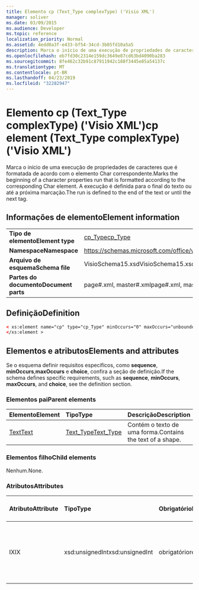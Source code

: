 ```yaml
---
title: Elemento cp (Text_Type complexType) ('Visio XML')
manager: soliver
ms.date: 03/09/2015
ms.audience: Developer
ms.topic: reference
localization_priority: Normal
ms.assetid: 4edd0a3f-e433-bf54-34cd-3b05fd10a5a5
description: Marca o início de uma execução de propriedades de caracteres que é formatada de acordo com o elemento Char correspondente. A execução é definida para o final do texto ou até a próxima marcação.
ms.openlocfilehash: eb7fd30c2314e159dc3649e87cd63bd4090ba283
ms.sourcegitcommit: 8fe462c32b91c87911942c188f3445e85a54137c
ms.translationtype: MT
ms.contentlocale: pt-BR
ms.lasthandoff: 04/23/2019
ms.locfileid: "32282947"
---
```

# <a name="cp-element-texttype-complextype-visio-xml"></a><span data-ttu-id="4b253-104">Elemento cp (Text_Type complexType) ('Visio XML')</span><span class="sxs-lookup"><span data-stu-id="4b253-104">cp element (Text_Type complexType) ('Visio XML')</span></span>

<span data-ttu-id="4b253-105">Marca o início de uma execução de propriedades de caracteres que é formatada de acordo com o elemento Char correspondente.</span><span class="sxs-lookup"><span data-stu-id="4b253-105">Marks the beginning of a character properties run that is formatted according to the corresponding Char element.</span></span> <span data-ttu-id="4b253-106">A execução é definida para o final do texto ou até a próxima marcação.</span><span class="sxs-lookup"><span data-stu-id="4b253-106">The run is defined to the end of the text or until the next tag.</span></span>
  
## <a name="element-information"></a><span data-ttu-id="4b253-107">Informações de elemento</span><span class="sxs-lookup"><span data-stu-id="4b253-107">Element information</span></span>

|||
|:-----|:-----|
|<span data-ttu-id="4b253-108">**Tipo de elemento**</span><span class="sxs-lookup"><span data-stu-id="4b253-108">**Element type**</span></span> <br/> |[<span data-ttu-id="4b253-109">cp_Type</span><span class="sxs-lookup"><span data-stu-id="4b253-109">cp_Type</span></span>](cp_type-complextypevisio-xml.md) <br/> |
|<span data-ttu-id="4b253-110">**Namespace**</span><span class="sxs-lookup"><span data-stu-id="4b253-110">**Namespace**</span></span> <br/> |https://schemas.microsoft.com/office/visio/2012/main  <br/> |
|<span data-ttu-id="4b253-111">**Arquivo de esquema**</span><span class="sxs-lookup"><span data-stu-id="4b253-111">**Schema file**</span></span> <br/> |<span data-ttu-id="4b253-112">VisioSchema15.xsd</span><span class="sxs-lookup"><span data-stu-id="4b253-112">VisioSchema15.xsd</span></span>  <br/> |
|<span data-ttu-id="4b253-113">**Partes do documento**</span><span class="sxs-lookup"><span data-stu-id="4b253-113">**Document parts**</span></span> <br/> |<span data-ttu-id="4b253-114">page#.xml, master#.xml</span><span class="sxs-lookup"><span data-stu-id="4b253-114">page#.xml, master#.xml</span></span>  <br/> |
   
## <a name="definition"></a><span data-ttu-id="4b253-115">Definição</span><span class="sxs-lookup"><span data-stu-id="4b253-115">Definition</span></span>

```XML
< xs:element name="cp" type="cp_Type" minOccurs="0" maxOccurs="unbounded" >
</xs:element >
```

## <a name="elements-and-attributes"></a><span data-ttu-id="4b253-116">Elementos e atributos</span><span class="sxs-lookup"><span data-stu-id="4b253-116">Elements and attributes</span></span>

<span data-ttu-id="4b253-117">Se o esquema definir requisitos específicos, como **sequence**, **minOccurs**,**maxOccurs** e **choice**, confira a seção de definição.</span><span class="sxs-lookup"><span data-stu-id="4b253-117">If the schema defines specific requirements, such as **sequence**, **minOccurs**, **maxOccurs**, and **choice**, see the definition section.</span></span> 
  
### <a name="parent-elements"></a><span data-ttu-id="4b253-118">Elementos pai</span><span class="sxs-lookup"><span data-stu-id="4b253-118">Parent elements</span></span>

|<span data-ttu-id="4b253-119">**Elemento**</span><span class="sxs-lookup"><span data-stu-id="4b253-119">**Element**</span></span>|<span data-ttu-id="4b253-120">**Tipo**</span><span class="sxs-lookup"><span data-stu-id="4b253-120">**Type**</span></span>|<span data-ttu-id="4b253-121">**Descrição**</span><span class="sxs-lookup"><span data-stu-id="4b253-121">**Description**</span></span>|
|:-----|:-----|:-----|
|[<span data-ttu-id="4b253-122">Text</span><span class="sxs-lookup"><span data-stu-id="4b253-122">Text</span></span>](text-element-shapesheet_type-complextypevisio-xml.md) <br/> |[<span data-ttu-id="4b253-123">Text_Type</span><span class="sxs-lookup"><span data-stu-id="4b253-123">Text_Type</span></span>](text_type-complextypevisio-xml.md) <br/> |<span data-ttu-id="4b253-124">Contém o texto de uma forma.</span><span class="sxs-lookup"><span data-stu-id="4b253-124">Contains the text of a shape.</span></span>  <br/> |
   
### <a name="child-elements"></a><span data-ttu-id="4b253-125">Elementos filho</span><span class="sxs-lookup"><span data-stu-id="4b253-125">Child elements</span></span>

<span data-ttu-id="4b253-126">Nenhum.</span><span class="sxs-lookup"><span data-stu-id="4b253-126">None.</span></span>
  
### <a name="attributes"></a><span data-ttu-id="4b253-127">Atributos</span><span class="sxs-lookup"><span data-stu-id="4b253-127">Attributes</span></span>

|<span data-ttu-id="4b253-128">**Atributo**</span><span class="sxs-lookup"><span data-stu-id="4b253-128">**Attribute**</span></span>|<span data-ttu-id="4b253-129">**Tipo**</span><span class="sxs-lookup"><span data-stu-id="4b253-129">**Type**</span></span>|<span data-ttu-id="4b253-130">**Obrigatório**</span><span class="sxs-lookup"><span data-stu-id="4b253-130">**Required**</span></span>|<span data-ttu-id="4b253-131">**Descrição**</span><span class="sxs-lookup"><span data-stu-id="4b253-131">**Description**</span></span>|<span data-ttu-id="4b253-132">**Valores possíveis**</span><span class="sxs-lookup"><span data-stu-id="4b253-132">**Possible values**</span></span>|
|:-----|:-----|:-----|:-----|:-----|
|<span data-ttu-id="4b253-133">IX</span><span class="sxs-lookup"><span data-stu-id="4b253-133">IX</span></span>  <br/> |<span data-ttu-id="4b253-134">xsd:unsignedInt</span><span class="sxs-lookup"><span data-stu-id="4b253-134">xsd:unsignedInt</span></span>  <br/> |<span data-ttu-id="4b253-135">obrigatório</span><span class="sxs-lookup"><span data-stu-id="4b253-135">required</span></span>  <br/> |<span data-ttu-id="4b253-136">O índice do elemento Char que essa execução de propriedade representa.</span><span class="sxs-lookup"><span data-stu-id="4b253-136">The Char element index that this property run represents.</span></span>  <br/> |<span data-ttu-id="4b253-137">Valores do tipo xsd:unsignedInt.</span><span class="sxs-lookup"><span data-stu-id="4b253-137">Values of the xsd:unsignedInt type.</span></span>  <br/> |
   

